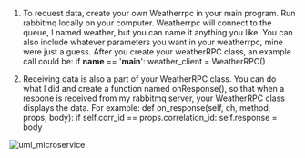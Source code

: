 1. To request data, create your own Weatherrpc in your main program. Run rabbitmq locally on your computer. Weatherrpc will connect to the queue, I named weather, but you can name it anything you like. You can also include whatever parameters you want in your weatherrpc, mine were just a guess. After you create your weatherRPC class, an example call could be: 
if __name__ == '__main__':
    weather_client = WeatherRPC()

2. Receiving data is also a part of your WeatherRPC class. You can do what I did and create a function named onResponse(), so that when a respone is received from my rabbitmq server, your WeatherRPC class displays the data. For example:
def on_response(self, ch, method, props, body):
        if self.corr_id == props.correlation_id:
            self.response = body

![uml_microservice](https://github.com/user-attachments/assets/52dd4ba8-9eae-4804-9d48-db2a19371919)
